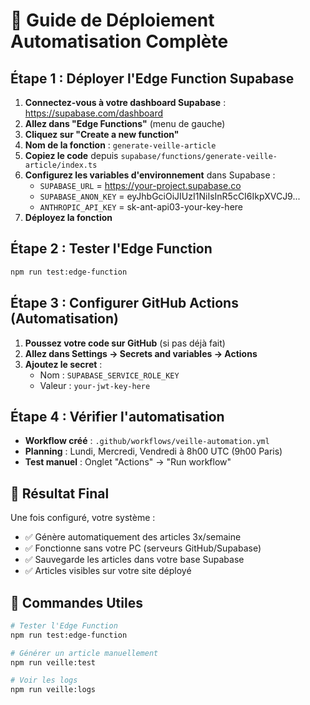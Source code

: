 # 🚀 Guide de Déploiement Automatisation Complète

## Étape 1 : Déployer l'Edge Function Supabase

1. **Connectez-vous à votre dashboard Supabase** : https://supabase.com/dashboard
2. **Allez dans "Edge Functions"** (menu de gauche)
3. **Cliquez sur "Create a new function"**
4. **Nom de la fonction** : `generate-veille-article`
5. **Copiez le code** depuis `supabase/functions/generate-veille-article/index.ts`
6. **Configurez les variables d'environnement** dans Supabase :
   - `SUPABASE_URL` = https://your-project.supabase.co
   - `SUPABASE_ANON_KEY` = eyJhbGciOiJIUzI1NiIsInR5cCI6IkpXVCJ9...
   - `ANTHROPIC_API_KEY` = sk-ant-api03-your-key-here
7. **Déployez la fonction**

## Étape 2 : Tester l'Edge Function

```bash
npm run test:edge-function
```

## Étape 3 : Configurer GitHub Actions (Automatisation)

1. **Poussez votre code sur GitHub** (si pas déjà fait)
2. **Allez dans Settings → Secrets and variables → Actions**
3. **Ajoutez le secret** :
   - Nom : `SUPABASE_SERVICE_ROLE_KEY`
   - Valeur : `your-jwt-key-here`

## Étape 4 : Vérifier l'automatisation

- **Workflow créé** : `.github/workflows/veille-automation.yml`
- **Planning** : Lundi, Mercredi, Vendredi à 8h00 UTC (9h00 Paris)
- **Test manuel** : Onglet "Actions" → "Run workflow"

## 🎯 Résultat Final

Une fois configuré, votre système :
- ✅ Génère automatiquement des articles 3x/semaine
- ✅ Fonctionne sans votre PC (serveurs GitHub/Supabase)
- ✅ Sauvegarde les articles dans votre base Supabase
- ✅ Articles visibles sur votre site déployé

## 🔧 Commandes Utiles

```bash
# Tester l'Edge Function
npm run test:edge-function

# Générer un article manuellement
npm run veille:test

# Voir les logs
npm run veille:logs
```
